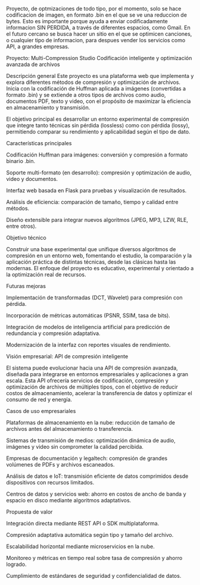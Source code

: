 Proyecto, de optmizaciones de todo tipo, por el momento, solo se hace codificacion de imagen, en formato .bin en el que se ve una reduccion de bytes. Esto es importante porque ayuda a enviar codificadamente informacion SIN PERDIDA, 
a través de diferentes espacios, como Gmail. En el futuro cercano se busca hacer un sitio en el que se optimicen canciones, o cualquier tipo de informacion, para despues vender los servicios como API, a grandes empresas.


Proyecto: Multi-Compression Studio
Codificación inteligente y optimización avanzada de archivos

Descripción general
Este proyecto es una plataforma web que implementa y explora diferentes métodos de compresión y optimización de archivos. Inicia con la codificación de Huffman aplicada a imágenes (convertidas a formato .bin) y se extiende a otros tipos de archivos como audio, documentos PDF, texto y video, con el propósito de maximizar la eficiencia en almacenamiento y transmisión.

El objetivo principal es desarrollar un entorno experimental de compresión que integre tanto técnicas sin pérdida (lossless) como con pérdida (lossy), permitiendo comparar su rendimiento y aplicabilidad según el tipo de dato.

Características principales

Codificación Huffman para imágenes: conversión y compresión a formato binario .bin.

Soporte multi-formato (en desarrollo): compresión y optimización de audio, video y documentos.

Interfaz web basada en Flask para pruebas y visualización de resultados.

Análisis de eficiencia: comparación de tamaño, tiempo y calidad entre métodos.

Diseño extensible para integrar nuevos algoritmos (JPEG, MP3, LZW, RLE, entre otros).

Objetivo técnico

Construir una base experimental que unifique diversos algoritmos de compresión en un entorno web, fomentando el estudio, la comparación y la aplicación práctica de distintas técnicas, desde las clásicas hasta las modernas. El enfoque del proyecto es educativo, experimental y orientado a la optimización real de recursos.

Futuras mejoras

Implementación de transformadas (DCT, Wavelet) para compresión con pérdida.

Incorporación de métricas automáticas (PSNR, SSIM, tasa de bits).

Integración de modelos de inteligencia artificial para predicción de redundancia y compresión adaptativa.

Modernización de la interfaz con reportes visuales de rendimiento.









Visión empresarial: API de compresión inteligente

El sistema puede evolucionar hacia una API de compresión avanzada, diseñada para integrarse en entornos empresariales y aplicaciones a gran escala. Esta API ofrecería servicios de codificación, compresión y optimización de archivos de múltiples tipos, con el objetivo de reducir costos de almacenamiento, acelerar la transferencia de datos y optimizar el consumo de red y energía.

Casos de uso empresariales

Plataformas de almacenamiento en la nube: reducción de tamaño de archivos antes del almacenamiento o transferencia.

Sistemas de transmisión de medios: optimización dinámica de audio, imágenes y video sin comprometer la calidad percibida.

Empresas de documentación y legaltech: compresión de grandes volúmenes de PDFs y archivos escaneados.

Análisis de datos e IoT: transmisión eficiente de datos comprimidos desde dispositivos con recursos limitados.

Centros de datos y servicios web: ahorro en costos de ancho de banda y espacio en disco mediante algoritmos adaptativos.

Propuesta de valor

Integración directa mediante REST API o SDK multiplataforma.

Compresión adaptativa automática según tipo y tamaño del archivo.

Escalabilidad horizontal mediante microservicios en la nube.

Monitoreo y métricas en tiempo real sobre tasa de compresión y ahorro logrado.

Cumplimiento de estándares de seguridad y confidencialidad de datos.
